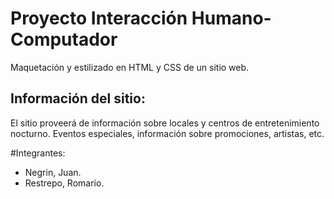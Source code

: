 # Proyecto Interacción Humano-Computador

Maquetación y estilizado en HTML y CSS de un sitio web.

## Información del sitio:

El sitio proveerá de información sobre locales y centros de entretenimiento nocturno. Eventos especiales, información sobre promociones, artistas, etc.

#Integrantes:

* Negrin, Juan.
* Restrepo, Romario.
